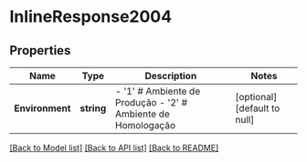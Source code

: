 # InlineResponse2004

## Properties
Name | Type | Description | Notes
------------ | ------------- | ------------- | -------------
**Environment** | **string** | - &#39;1&#39; # Ambiente de Produção - &#39;2&#39; # Ambiente de Homologação                  | [optional] [default to null]

[[Back to Model list]](../README.md#documentation-for-models) [[Back to API list]](../README.md#documentation-for-api-endpoints) [[Back to README]](../README.md)


